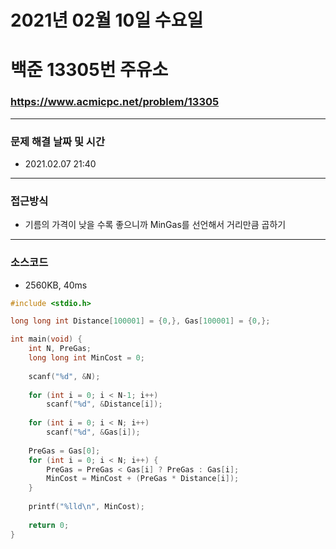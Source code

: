 # 2021년 02월 10일 수요일
# 백준 13305번 주유소
### https://www.acmicpc.net/problem/13305

---

### 문제 해결 날짜 및 시간
- 2021.02.07 21:40

---

### 접근방식
- 기름의 가격이 낮을 수록 좋으니까 MinGas를 선언해서 거리만큼 곱하기

---

### 소스코드
- 2560KB, 40ms

```C
#include <stdio.h>

long long int Distance[100001] = {0,}, Gas[100001] = {0,};

int main(void) {
	int N, PreGas;
	long long int MinCost = 0;
	
	scanf("%d", &N);
	
	for (int i = 0; i < N-1; i++)
		scanf("%d", &Distance[i]);
	
	for (int i = 0; i < N; i++)
		scanf("%d", &Gas[i]);
	
	PreGas = Gas[0];
	for (int i = 0; i < N; i++) {
		PreGas = PreGas < Gas[i] ? PreGas : Gas[i];
		MinCost = MinCost + (PreGas * Distance[i]);
	}
	
	printf("%lld\n", MinCost);
	
	return 0;
}
```
